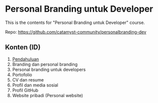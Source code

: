 # Personal Branding untuk Developer

This is the contents for "Personal Branding untuk Developer" course.

Repo: <https://github.com/catamyst-community/personalbranding-dev>

## Konten (ID)

1. [Pendahuluan](slides-1.md)
2. Branding dan personal branding
3. Personal branding untuk developers
4. Portofolio
5. CV dan resume
6. Profil dan media sosial
7. Profil GitHub
8. Website pribadi (Personal website)
